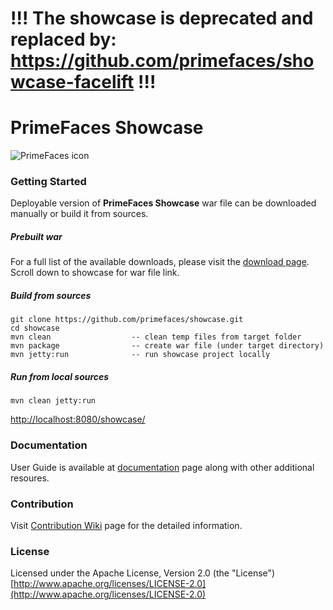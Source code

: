 # !!! The showcase is deprecated and replaced by: https://github.com/primefaces/showcase-facelift !!!


# PrimeFaces Showcase

![PrimeFaces icon](https://www.primefaces.org/wp-content/uploads/2016/10/prime_logo_new.png)

### Getting Started

Deployable version of **PrimeFaces Showcase** war file can be downloaded manually or build it from sources.

##### Prebuilt war

For a full list of the available downloads, please visit the [download page](http://www.primefaces.org/downloads). Scroll down to showcase for war file link.

##### Build from sources

```
git clone https://github.com/primefaces/showcase.git
cd showcase
mvn clean                  -- clean temp files from target folder
mvn package                -- create war file (under target directory)
mvn jetty:run              -- run showcase project locally
```

##### Run from local sources

```
mvn clean jetty:run
```

[http://localhost:8080/showcase/](http://localhost:8080/showcase)

### Documentation

User Guide is available at [documentation](http://www.primefaces.org/documentation) page along with other additional resoures.

### Contribution

Visit [Contribution Wiki](https://github.com/primefaces/primefaces/wiki/Contributing-to-Primefaces) page for the detailed information.

### License

Licensed under the Apache License, Version 2.0 (the "License") [http://www.apache.org/licenses/LICENSE-2.0](http://www.apache.org/licenses/LICENSE-2.0)
